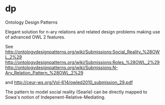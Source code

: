 # dp

Ontology Design Patterns

Elegant solution for n-ary relations and related design problems making use of advanced OWL 2 features.

See 
http://ontologydesignpatterns.org/wiki/Submissions:Social_Reality_%28OWL_2%29
http://ontologydesignpatterns.org/wiki/Submissions:Roles_%28OWL_2%29
http://ontologydesignpatterns.org/wiki/Submissions:N-Ary_Relation_Pattern_%28OWL_2%29

and
http://ceur-ws.org/Vol-614/owled2010_submission_29.pdf

The pattern to model social reality (Searle) can be directly mapped to Sowa's notion of Indepenent-Relative-Mediating.
